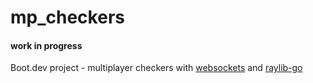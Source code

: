 # mp_checkers
#### work in progress
Boot.dev project - multiplayer checkers with [websockets](golang.org/x/net/websocket) and [raylib-go](github.com/gen2brain/raylib-go/raylib)
